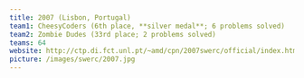 ```yaml
---
title: 2007 (Lisbon, Portugal)
team1: CheesyCoders (6th place, **silver medal**; 6 problems solved)
team2: Zombie Dudes (33rd place; 2 problems solved)
teams: 64
website: http://ctp.di.fct.unl.pt/~amd/cpn/2007swerc/official/index.html
picture: /images/swerc/2007.jpg
---
```

